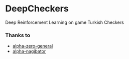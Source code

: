 # DeepCheckers

Deep Reinforcement Learning on game Turkish Checkers

### Thanks to

- [alpha-zero-general](https://github.com/suragnair/alpha-zero-general)
- [alpha-nagibator](https://github.com/evg-tyurin/alpha-nagibator)
